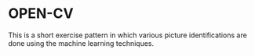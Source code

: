 # OPEN-CV
This is a short exercise pattern in which various picture identifications are done using the machine learning techniques.
